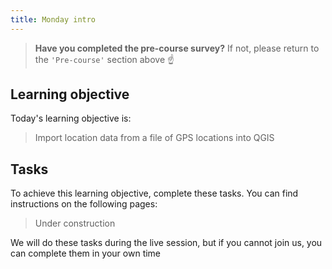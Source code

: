 ```yaml
---
title: Monday intro
---
```


> **Have you completed the pre-course survey?**  If not, please return to the `'Pre-course'` section above :point_up:

## Learning objective
Today's learning objective is:

> Import location data from a file of GPS locations into QGIS

## Tasks
To achieve this learning objective, complete these tasks.  You can find instructions on the following pages:
> Under construction

We will do these tasks during the live session, but if you cannot join us, you can complete them in your own time